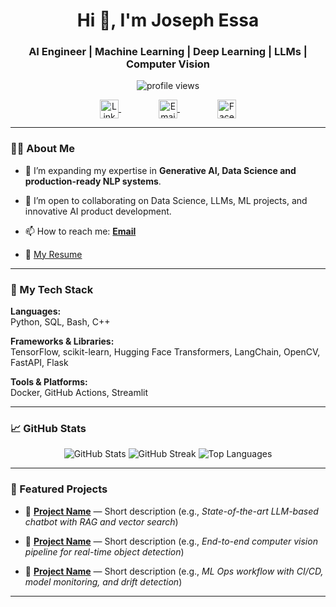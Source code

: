 <h1 align="center">Hi 👋, I'm Joseph Essa </h1>
<h3 align="center">AI Engineer | Machine Learning | Deep Learning | LLMs | Computer Vision</h3>

<p align="center">
  <img src="https://komarev.com/ghpvc/?username=Joseph-Essa&label=Profile%20views&color=0e75b6&style=flat" alt="profile views"/>
</p>

<p align="center">
  <a href="https://www.linkedin.com/in/joseph-eissa14" target="_blank" style="margin: 0 30px;">
    <img align="center" src="https://cdn.jsdelivr.net/gh/devicons/devicon/icons/linkedin/linkedin-original.svg" alt="LinkedIn" height="30" width="30" />
  </a>
  
  <a href="mailto:josepheissa0@gmail.com" style="margin: 0 30px;">
    <img align="center" src="https://cdn-icons-png.flaticon.com/512/732/732200.png" alt="Email" height="30" width="30" />
  </a>
  
  <a href="#" target="_blank" style="margin: 0 30px;">
    <img align="center" src="https://cdn-icons-png.flaticon.com/512/733/733547.png" alt="Facebook" height="30" width="30" />
  </a>
</p>

---

### 🧑‍💻 About Me

- 🌱 I’m expanding my expertise in **Generative AI, Data Science and production-ready NLP systems**.

- 👯 I’m open to collaborating on Data Science, LLMs, ML projects, and innovative AI product development.

- 📫 How to reach me: **[Email](mailto:josepheissa0@gmail.com)**

- 📄 [My Resume](https://drive.google.com/drive/folders/1JDklvmMwWYXy11xS_7uQQXTCX5m0aCTH)

---

### 🚀 My Tech Stack

**Languages:**  
Python, SQL, Bash, C++

**Frameworks & Libraries:**  
TensorFlow, scikit-learn, Hugging Face Transformers, LangChain, OpenCV, FastAPI, Flask

**Tools & Platforms:**  
Docker, GitHub Actions, Streamlit

---

### 📈 GitHub Stats

<p align="center">
  <img src="https://github-readme-stats.vercel.app/api?username=Joseph-Essa&show_icons=true&theme=radical" alt="GitHub Stats" />
  <img src="https://github-readme-streak-stats.herokuapp.com/?user=Joseph-Essa&theme=radical" alt="GitHub Streak" />
  <img src="https://github-readme-stats.vercel.app/api/top-langs/?username=Joseph-Essa&layout=compact&theme=radical" alt="Top Languages" />
</p>

---

### 📌 Featured Projects

- 🚀 **[Project Name](link)** — Short description (e.g., *State-of-the-art LLM-based chatbot with RAG and vector search*)

- 🔬 **[Project Name](link)** — Short description (e.g., *End-to-end computer vision pipeline for real-time object detection*)

- 🧩 **[Project Name](link)** — Short description (e.g., *ML Ops workflow with CI/CD, model monitoring, and drift detection*)

---
